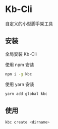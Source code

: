# Kb-Cli

自定义的小型脚手架工具

## 安装

全局安装 Kb-Cli

使用 npm 安装

```sh
npm i -g kbc
```

使用 yarn 安装

```sh
yarn add global kbc
```

## 使用

```sh
kbc create <dirname>
```
